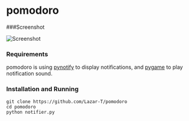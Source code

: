 pomodoro
=========
###Screenshot

![Screenshot](http://i.imgur.com/lqKnBSq.png)

### Requirements
pomodoro is using [pynotify](http://home.gna.org/py-notify/) to display notifications, and [pygame](http://pygame.org/news.html) to play notification sound.

### Installation and Running
```
git clone https://github.com/Lazar-T/pomodoro
cd pomodoro
python notifier.py
```

